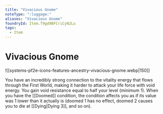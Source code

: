 ```yaml
---
title: "Vivacious Gnome"
noteType: ":luggage:"
aliases: "Vivacious Gnome"
foundryId: Item.T9gd9BFCriCyN2Lu
tags:
  - Item
---
```


# Vivacious Gnome
![[systems-pf2e-icons-features-ancestry-vivacious-gnome.webp|150]]

You have an incredibly strong connection to the vitality energy that flows through the First World, making it harder to attack your life force with void energy. You gain void resistance equal to half your level (minimum 1). When you have the [[Doomed]] condition, the condition affects you as if its value was 1 lower than it actually is (doomed 1 has no effect, doomed 2 causes you to die at [[Dying|Dying 3]], and so on).
